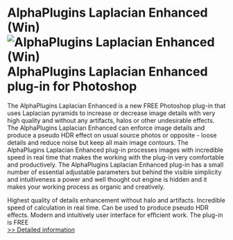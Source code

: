# AlphaPlugins Laplacian Enhanced (Win)<br />![AlphaPlugins Laplacian Enhanced (Win)](https://mycommerce.akamaized.net/api/pimages/P300974545/BIG/300974545.JPG)<br />AlphaPlugins Laplacian Enhanced plug-in for Photoshop

The AlphaPlugins Laplacian Enhanced is a new FREE Photoshop plug-in that uses Laplacian pyramids to increase or decrease image details with very high quality and without any artifacts, halos or other undesirable effects.
The AlphaPlugins Laplacian Enhanced can enforce image details and produce a pseudo HDR effect on usual source photos or opposite - loose details and reduce noise but keep all main image contours.
The AlphaPlugins Laplacian Enhanced plug-in processes images with incredible speed in real time that makes the working with the plug-in very comfortable and productively.
The AlphaPlugins Laplacian Enhanced plug-in has a small number of essential adjustable parameters but behind the visible simplicity and intuitiveness a power and well thought out engine is hidden and it makes your working process as organic and creatively.


Highest quality of details enhancement without halo and artifacts.
Incredible speed of calculation in real time.
Can be used to produce pseudo HDR effects.
Modern and intuitively user interface for efficient work.
The plug-in is FREE<br />[>> Detailed information](https://secure.shareit.com/shareit/product.html?productid=300974545&affiliateid=200057808)